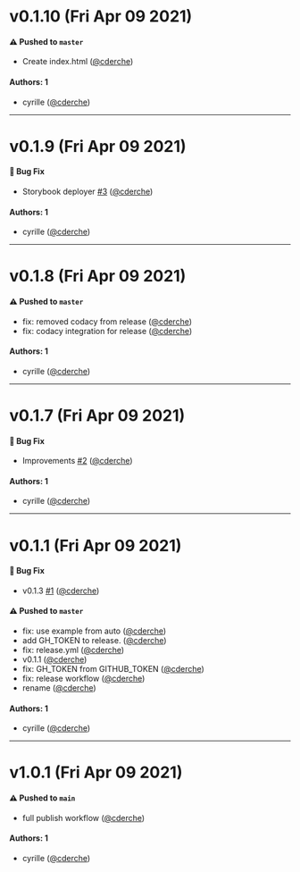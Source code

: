# v0.1.10 (Fri Apr 09 2021)

#### ⚠️ Pushed to `master`

- Create index.html ([@cderche](https://github.com/cderche))

#### Authors: 1

- cyrille ([@cderche](https://github.com/cderche))

---

# v0.1.9 (Fri Apr 09 2021)

#### 🐛 Bug Fix

- Storybook deployer [#3](https://github.com/dokspot/table-component/pull/3) ([@cderche](https://github.com/cderche))

#### Authors: 1

- cyrille ([@cderche](https://github.com/cderche))

---

# v0.1.8 (Fri Apr 09 2021)

#### ⚠️ Pushed to `master`

- fix: removed codacy from release ([@cderche](https://github.com/cderche))
- fix: codacy integration for release ([@cderche](https://github.com/cderche))

#### Authors: 1

- cyrille ([@cderche](https://github.com/cderche))

---

# v0.1.7 (Fri Apr 09 2021)

#### 🐛 Bug Fix

- Improvements [#2](https://github.com/dokspot/table-component/pull/2) ([@cderche](https://github.com/cderche))

#### Authors: 1

- cyrille ([@cderche](https://github.com/cderche))

---

# v0.1.1 (Fri Apr 09 2021)

#### 🐛 Bug Fix

- v0.1.3 [#1](https://github.com/dokspot/table-component/pull/1) ([@cderche](https://github.com/cderche))

#### ⚠️ Pushed to `master`

- fix: use example from auto ([@cderche](https://github.com/cderche))
- add GH_TOKEN to release. ([@cderche](https://github.com/cderche))
- fix: release.yml ([@cderche](https://github.com/cderche))
- v0.1.1 ([@cderche](https://github.com/cderche))
- fix: GH_TOKEN from GITHUB_TOKEN ([@cderche](https://github.com/cderche))
- fix: release workflow ([@cderche](https://github.com/cderche))
- rename ([@cderche](https://github.com/cderche))

#### Authors: 1

- cyrille ([@cderche](https://github.com/cderche))

---

# v1.0.1 (Fri Apr 09 2021)

#### ⚠️ Pushed to `main`

- full publish workflow ([@cderche](https://github.com/cderche))

#### Authors: 1

- cyrille ([@cderche](https://github.com/cderche))
